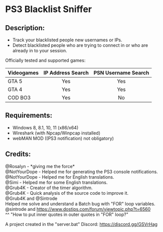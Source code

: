 # PS3 Blacklist Sniffer

## Description:

- Track your blacklisted people new usernames or IPs.
- Detect blacklisted people who are trying to connect in or who are already in to your session.

Officially tested and supported games:

| Videogames | IP Address Search | PSN Username Search |
| :--------- | :---------------: | :-----------------: |
| GTA 5      | Yes               | Yes                 |
| GTA 4      | Yes               | Yes                 |
| COD BO3    | Yes               | No                  |

## Requirements:

- Windows 8, 8.1, 10, 11 (x86/x64)
- Wireshark (with Npcap/Winpcap installed)
- webMAN MOD ((PS3 notification) not obligatory)

## Credits:

@Rosalyn - \*giving me the force\*<br />
@NotYourDope - Helped me for generating the PS3 console notifications.<br />
@NotYourDope - Helped me for English translations.<br />
@Simi - Helped me for some English translations.<br />
@Grub4K - Creator of the timer algorithm.<br />
@Grub4K - Quick analysis of the source code to improve it.<br />
@Grub4K and @Sintrode<br />
Helped me solve and understand a Batch bug with "FOR" loop variables.<br />
@sintrode and https://www.dostips.com/forum/viewtopic.php?t=6560<br />
^^ "How to put inner quotes in outer quotes in "FOR" loop?"<br />

A project created in the "server.bat" Discord: https://discord.gg/GSVrHag<br />

